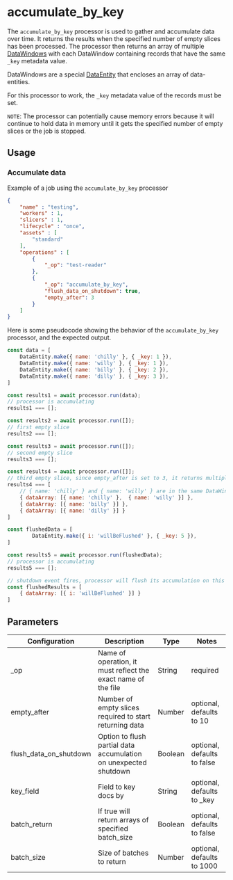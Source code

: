 # accumulate_by_key

The `accumulate_by_key` processor is used to gather and accumulate data over time.  It returns the results when the specified number of empty slices has been processed.  The processor then returns an array of multiple [DataWindows](../entity/data-window.md) with each DataWindow containing records that have the same `_key` metadata value.

DataWindows are a special [DataEntity](https://terascope.github.io/teraslice/docs/packages/utils/api/classes/dataentity)  that encloses an array of data-entities.

For this processor to work, the `_key` metadata value of the records must be set.

`NOTE`: The processor can potentially cause memory errors because it will continue to hold data in memory until it gets the specified number of empty slices or the job is stopped.

## Usage

### Accumulate data

Example of a job using the `accumulate_by_key` processor

```json
{
    "name" : "testing",
    "workers" : 1,
    "slicers" : 1,
    "lifecycle" : "once",
    "assets" : [
        "standard"
    ],
    "operations" : [
        {
            "_op": "test-reader"
        },
        {
            "_op": "accumulate_by_key",
            "flush_data_on_shutdown": true,
            "empty_after": 3
        }
    ]
}
```
Here is some pseudocode showing the behavior of the `accumulate_by_key` processor, and the expected output.
```javascript
const data = [
    DataEntity.make({ name: 'chilly' }, { _key: 1 }),
    DataEntity.make({ name: 'willy' }, { _key: 1 }),
    DataEntity.make({ name: 'billy' }, { _key: 2 }),
    DataEntity.make({ name: 'dilly' }, { _key: 3 }),
]

const results1 = await processor.run(data);
// processor is accumulating
results1 === [];

const results2 = await processor.run([]);
// first empty slice
results2 === [];

const results3 = await processor.run([]);
// second empty slice
results3 === [];

const results4 = await processor.run([]];
// third empty slice, since empty_after is set to 3, it returns multiple DataWindows which contains the accumulated data by _key
results4 === [
    // { name: 'chilly' } and { name: 'willy' } are in the same DataWindow as they have the same _key metadata
    { dataArray: [{ name: 'chilly' },  { name: 'willy' }] },
    { dataArray: [{ name: 'billy' }] },
    { dataArray: [{ name: 'dilly' }] }
]

const flushedData = [
        DataEntity.make({ i: 'willBeFlushed' }, { _key: 5 }),
]

const results5 = await processor.run(flushedData);
// processor is accumulating
results5 === [];

// shutdown event fires, processor will flush its accumulation on this event
const flushedResults = [
    { dataArray: [{ i: 'willBeFlushed' }] }
]
```

## Parameters

| Configuration          | Description                                                                        | Type    | Notes                       |
| ---------------------- | ---------------------------------------------------------------------------------- | ------- | --------------------------- |
| _op                    | Name of operation, it must reflect the exact name of the file                      | String  | required                    |
| empty_after            | Number of empty slices required to start returning data | Number  | optional, defaults to 10    |
| flush_data_on_shutdown | Option to flush partial data accumulation on unexpected shutdown                   | Boolean | optional, defaults to false |
| key_field              | Field to key docs by                                                               | String  | optional, defaults to _key  |
| batch_return           | If true will return arrays of specified batch_size                                 | Boolean | optional, defaults to false |
| batch_size             | Size of batches to return                                                          | Number  | optional, defaults to 1000  |
